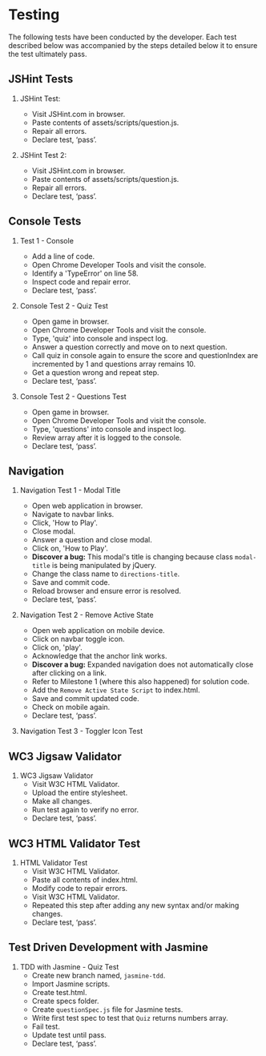 # Testing

The following tests have been conducted by the developer. Each test described below was accompanied by the steps detailed below it to ensure the test ultimately pass.

## JSHint Tests

1. JSHint Test:
    * Visit JSHint.com in browser.
    * Paste contents of assets/scripts/question.js.
    * Repair all errors.
    * Declare test, ‘pass’.

2. JSHint Test 2:
    * Visit JSHint.com in browser.
    * Paste contents of assets/scripts/question.js.
    * Repair all errors.
    * Declare test, ‘pass’.

## Console Tests

1. Test 1 - Console
    * Add a line of code.
    * Open Chrome Developer Tools and visit the console.
    * Identify a 'TypeError' on line 58.
    * Inspect code and repair error.
    * Declare test, ‘pass’.

2. Console Test 2 - Quiz Test
    * Open game in browser.
    * Open Chrome Developer Tools and visit the console.
    * Type, 'quiz' into console and inspect log.
    * Answer a question correctly and move on to next question.
    * Call quiz in console again to ensure the score and questionIndex are incremented by 1 and questions array remains 10.
    * Get a question wrong and repeat step.
    * Declare test, ‘pass’.

3. Console Test 2 - Questions Test
    * Open game in browser.
    * Open Chrome Developer Tools and visit the console.
    * Type, 'questions' into console and inspect log.
    * Review array after it is logged to the console.
    * Declare test, ‘pass’.

## Navigation

1. Navigation Test 1 - Modal Title
    * Open web application in browser.
    * Navigate to navbar links.
    * Click, 'How to Play'.
    * Close modal.
    * Answer a question and close modal.
    * Click on, 'How to Play'.
    * **Discover a bug:** This modal's title is changing because class `modal-title` is being manipulated by jQuery.
    * Change the class name to `directions-title`.
    * Save and commit code.
    * Reload browser and ensure error is resolved.
    * Declare test, ‘pass’.

2. Navigation Test 2 - Remove Active State
    * Open web application on mobile device.
    * Click on navbar toggle icon.
    * Click on, 'play'.
    * Acknowledge that the anchor link works.
    * **Discover a bug:**  Expanded navigation does not automatically close after clicking on a link.
    * Refer to Milestone 1 (where this also happened) for solution code.
    * Add the `Remove Active State Script` to index.html.
    * Save and commit updated code.
    * Check on mobile again.
    * Declare test, ‘pass’.

3. Navigation Test 3 - Toggler Icon Test

## WC3 Jigsaw Validator

1. WC3 Jigsaw Validator
    * Visit W3C HTML Validator.
    * Upload the entire stylesheet.
    * Make all changes.
    * Run test again to verify no error.
    * Declare test, ‘pass’.

## WC3 HTML Validator Test

1. HTML Validator Test
    * Visit W3C HTML Validator.
    * Paste all contents of index.html.
    * Modify code to repair errors.
    * Visit W3C HTML Validator.
    * Repeated this step after adding any new syntax and/or making changes.
    * Declare test, ‘pass’.

## Test Driven Development with Jasmine

1. TDD with Jasmine - Quiz Test
    * Create new branch named, `jasmine-tdd`.
    * Import Jasmine scripts.
    * Create test.html.
    * Create specs folder.
    * Create `questionSpec.js` file for Jasmine tests.
    * Write first test spec to test that `Quiz` returns numbers array.
    * Fail test.
    * Update test until pass.
    * Declare test, ‘pass’.
